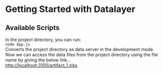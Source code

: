 # Getting Started with Datalayer

## Available Scripts

In the project directory, you can run: <br>
`node App.js` <br>
Converts the project directory as data server in the development mode.
Now we can access the data files from the project directory using the file name by giving the below link...<br>
[http://localhost:3100/artifact_1.xlsx](http://localhost:3100/artifact_1.xlsx)
